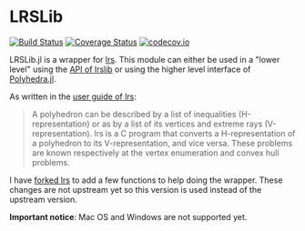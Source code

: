 # LRSLib

[![Build Status](https://travis-ci.org/blegat/LRSLib.jl.svg?branch=master)](https://travis-ci.org/blegat/LRSLib.jl)
[![Coverage Status](https://coveralls.io/repos/github/blegat/LRSLib.jl/badge.svg?branch=master)](https://coveralls.io/github/blegat/LRSLib.jl?branch=master)
[![codecov.io](http://codecov.io/github/blegat/LRSLib.jl/coverage.svg?branch=master)](http://codecov.io/github/blegat/LRSLib.jl?branch=master)

LRSLib.jl is a wrapper for [lrs](http://cgm.cs.mcgill.ca/~avis/C/lrs.html). This module can either be used in a "lower level" using the [API of lrslib](http://cgm.cs.mcgill.ca/~avis/C/lrslib/lrslib.html) or using the higher level interface of [Polyhedra.jl](https://github.com/blegat/Polyhedra.jl).

As written in the [user guide of lrs](http://cgm.cs.mcgill.ca/~avis/C/lrslib/USERGUIDE.html#Introduction):
> A polyhedron can be described by a list of inequalities (H-representation) or as by a list of its vertices and extreme rays (V-representation). lrs is a C program that converts a H-representation of a polyhedron to its V-representation, and vice versa.  These problems are known respectively at the vertex enumeration and convex hull problems.

I have [forked lrs](https://github.com/blegat/lrslib) to add a few functions to help doing the wrapper.
These changes are not upstream yet so this version is used instead of the upstream version.

**Important notice**: Mac OS and Windows are not supported yet.
